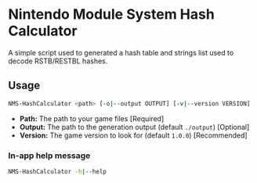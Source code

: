 # Nintendo Module System Hash Calculator

A simple script used to generated a hash table and strings list used to decode RSTB/RESTBL hashes.

## Usage

```sh
NMS-HashCalculator <path> [-o|--output OUTPUT] [-v|--version VERSION]

```

- **Path:** The path to your game files [Required]
- **Output:** The path to the generation output (default `./output`) [Optional]
- **Version:** The game version to look for (default `1.0.0`) [Recommended]

### In-app help message

```sh
NMS-HashCalculator -h|--help

```